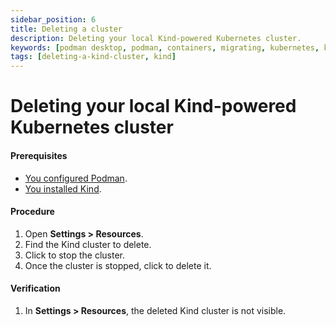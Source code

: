 ```yaml
---
sidebar_position: 6
title: Deleting a cluster
description: Deleting your local Kind-powered Kubernetes cluster.
keywords: [podman desktop, podman, containers, migrating, kubernetes, kind]
tags: [deleting-a-kind-cluster, kind]
---
```


# Deleting your local Kind-powered Kubernetes cluster

#### Prerequisites

- [You configured Podman](/docs/kind/creating-a-kind-cluster).
- [You installed Kind](https://kind.sigs.k8s.io/).

#### Procedure

1. Open **<Icon icon="fa-solid fa-cog" size="lg" /> Settings > Resources**.
1. Find the Kind cluster to delete.
1. Click <Icon icon="fa-solid fa-stop" size="lg" /> to stop the cluster.
1. Once the cluster is stopped, click <Icon icon="fa-solid fa-trash" size="lg" /> to delete it.

#### Verification

1. In **<Icon icon="fa-solid fa-cog" size="lg" /> Settings > Resources**, the deleted Kind cluster is not visible.

